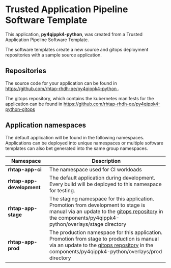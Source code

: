 # Trusted Application Pipeline Software Template

This application, **py4qippk4-python**, was created from a Trusted Application Pipeline Software Template.

The software templates create a new source and gitops deployment repositories with a sample source application. 

## Repositories

The source code for your application can be found in [https://github.com/rhtap-rhdh-qe/py4qippk4-python ](https://github.com/rhtap-rhdh-qe/py4qippk4-python ).
 
The gitops repository, which contains the kubernetes manifests for the application can be found in 
[https://github.com/rhtap-rhdh-qe/py4qippk4-python-gitops ](https://github.com/rhtap-rhdh-qe/py4qippk4-python-gitops ) 

## Application namespaces 

The default application will be found in the following namespaces. Applications can be deployed into unique namespaces or multiple software templates can also bet generated into the same group namespaces.  

|  Namespace   |  Description   |  
| -------- | -------- |
| **rhtap-app-ci** | The namespace used for CI workloads |
| **rhtap-app-development** | The default application during development. Every build will be deployed to this namespace for testing. |
| **rhtap-app-stage** | The staging namespace for this application. Promotion from development to stage is manual via an update to the [gitops repository](https://github.com/rhtap-rhdh-qe/py4qippk4-python-gitops ) in the components/py4qippk4-python/overlays/stage directory |
| **rhtap-app-prod** | The production namespace for this application. Promotion from stage to production is manual via an update to the [gitops repository](https://github.com/rhtap-rhdh-qe/py4qippk4-python-gitops ) in the components/py4qippk4-python/overlays/prod directory |